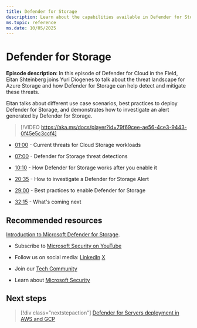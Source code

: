 ```yaml
---
title: Defender for Storage
description: Learn about the capabilities available in Defender for Storage.
ms.topic: reference
ms.date: 10/05/2025
---
```


# Defender for Storage

**Episode description**: In this episode of Defender for Cloud in the Field, Eitan Shteinberg joins Yuri Diogenes to talk about the threat landscape for Azure Storage and how Defender for Storage can help detect and mitigate these threats.  

  Eitan talks about different use case scenarios, best practices to deploy Defender for Storage, and demonstrates how to investigate an alert generated by Defender for Storage.

> [!VIDEO https://aka.ms/docs/player?id=79f69cee-ae56-4ce3-9443-0f45e5c3ccf4]

- [01:00](/shows/mdc-in-the-field/defender-for-storage#time=01m00s) - Current threats for Cloud Storage workloads

- [07:00](/shows/mdc-in-the-field/defender-for-storage#time=07m00s) - Defender for Storage threat detections

- [10:10](/shows/mdc-in-the-field/defender-for-storage#time=10m10s) - How Defender for Storage works after you enable it

- [20:35](/shows/mdc-in-the-field/defender-for-storage#time=20m35s) - How to investigate a Defender for Storage Alert

- [29:00](/shows/mdc-in-the-field/defender-for-storage#time=29m00s) - Best practices to enable Defender for Storage

- [32:15](/shows/mdc-in-the-field/defender-for-storage#time=32m15s) - What's coming next

## Recommended resources

[Introduction to Microsoft Defender for Storage](defender-for-storage-introduction.md).

- Subscribe to [Microsoft Security on YouTube](https://www.youtube.com/playlist?list=PL3ZTgFEc7LysiX4PfHhdJPR7S8mGO14YS)

- Follow us on social media:
  [LinkedIn](https://www.linkedin.com/showcase/microsoft-security/posts/)
  [X](https://x.com/msftsecurity)

- Join our [Tech Community](https://aka.ms/SecurityTechCommunity)

- Learn about [Microsoft Security](https://msft.it/6002T9HQY)

## Next steps

> [!div class="nextstepaction"]
> [Defender for Servers deployment in AWS and GCP](episode-fourteen.md)
